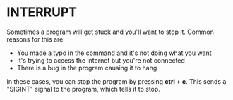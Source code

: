 # INTERRUPT

Sometimes a program will get stuck and you'll want to stop it. Common reasons for this are:

- You made a typo in the command and it's not doing what you want
- It's trying to access the internet but you're not connected
- There is a bug in the program causing it to hang

In these cases, you can stop the program by pressing **ctrl + c**. This sends a "SIGINT" signal to the program, which tells it to stop.
